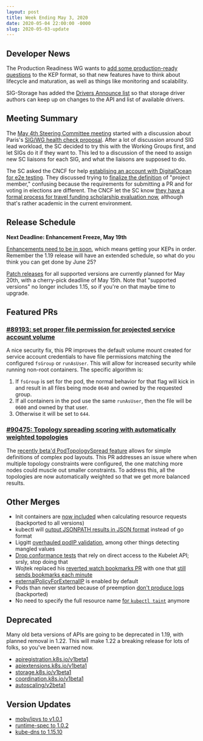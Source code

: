 ```yaml
---
layout: post
title: Week Ending May 3, 2020
date: 2020-05-04 22:00:00 -0000
slug: 2020-05-03-update
---
```


## Developer News

The Production Readiness WG wants to [add some production-ready questions](https://github.com/kubernetes/enhancements/pull/1620) to the KEP format, so that new features have to think about lifecycle and maturation, as well as things like monitoring and scalability.

SIG-Storage has added the [Drivers Announce list](https://groups.google.com/forum/#!aboutgroup/container-storage-interface-drivers-announce) so that storage driver authors can keep up on changes to the API and list of available drivers.

## Meeting Summary

The [May 4th Steering Committee meeting](https://docs.google.com/document/d/1qazwMIHGeF3iUh5xMJIJ6PDr-S3bNkT8tNLRkSiOkOU/edit#) started with a discussion about Paris's [SIG/WG health check proposal](https://github.com/kubernetes/steering/issues/153).  After a lot of discussion around SIG lead workload, the SC decided to try this with the Working Groups first, and let SIGs do it if they want to.  This led to a discussion of the need to assign new SC liaisons for each SIG, and what the liaisons are supposed to do.

The SC asked the CNCF for help [establising an account with DigitalOcean for e2e testing](https://github.com/kubernetes/funding/issues/9).  They discussed trying to [finalize the definition](https://github.com/kubernetes/steering/pull/114) of "project member," confusing because the requirements for submitting a PR and for voting in elections are different.  The CNCF let the SC know [they have a formal process for travel funding scholarship evaluation now](https://github.com/cncf/foundation/blob/master/travel_funding.md), although that's rather academic in the current environment.

## Release Schedule

**Next Deadline: Enhancement Freeze, May 19th**

[Enhancements need to be in soon](https://groups.google.com/forum/?utm_medium=email&utm_source=footer#!topic/kubernetes-dev/G5iIu3FrRTY), which means getting your KEPs in order.  Remember the 1.19 release will have an extended schedule, so what do you think you can get done by June 25?

[Patch releases](https://github.com/kubernetes/sig-release/blob/master/releases/patch-releases.md) for all supported versions are currently planned for May 20th, with a cherry-pick deadline of May 15th.  Note that "supported versions" no longer includes 1.15, so if you're on that maybe time to upgrade.

## Featured PRs

### [#89193: set proper file permission for projected service account volume](https://github.com/kubernetes/kubernetes/pull/89193)

A nice security fix, this PR improves the default volume mount created for service account credentials to have file permissions matching the configured `fsGroup` or `runAsUser`. This will allow for increased security while running non-root containers. The specific algorithm is:

1. If `fsGroup` is set for the pod, the normal behavior for that flag will kick in and result in all files being mode `0640` and owned by the requested group.
2. If all containers in the pod use the same `runAsUser`, then the file will be `0600` and owned by that user.
3. Otherwise it will be set to `644`.

### [#90475: Topology spreading scoring with automatically weighted topologies](https://github.com/kubernetes/kubernetes/pull/90475)

The [recently beta'd PodTopologySpread feature](https://kubernetes.io/blog/2020/05/introducing-podtopologyspread/) allows for simple definitions of complex pod layouts. This PR addresses an issue where when multiple topology constraints were configured, the one matching more nodes could muscle out smaller constraints. To address this, all the topologies are now automatically weighted so that we get more balanced results.

## Other Merges

* Init containers are [now included](https://github.com/kubernetes/kubernetes/pull/89222) when calculating resource requests (backported to all versions)
* kubectl will [output JSONPATH results in JSON format](https://github.com/kubernetes/kubernetes/pull/89660) instead of go format
* Liggitt [overhauled podIP  validation](https://github.com/kubernetes/kubernetes/pull/90628), among other things detecting mangled values
* [Drop conformance tests](https://github.com/kubernetes/kubernetes/pull/90615) that rely on direct access to the Kubelet API; srsly, stop doing that
* Wojtek replaced his [reverted watch bookmarks PR](https://github.com/kubernetes/kubernetes/pull/90249) with one that [still sends bookmarks each minute](https://github.com/kubernetes/kubernetes/pull/90560)
* [externalPolicyForExternalIP](https://github.com/kubernetes/kubernetes/pull/90537) is enabled by default
* Pods than never started because of preemption [don't produce logs](https://github.com/kubernetes/kubernetes/pull/87900) (backported)
* No need to specify the full resource name [for `kubectl taint`](https://github.com/kubernetes/kubernetes/pull/88723) anymore

## Deprecated

Many old beta versions of APIs are going to be deprecated in 1.19, with planned removal in 1.22.  This will make 1.22 a breaking release for lots of folks, so you've been warned now.

* [apiregistration.k8s.io/v1beta1](apiregistration.k8s.io/v1beta1)
* [apiextensions.k8s.io/v1beta1](https://github.com/kubernetes/kubernetes/pull/90673)
* [storage.k8s.io/v1beta1](https://github.com/kubernetes/kubernetes/pull/90671)
* [coordination.k8s.io/v1beta1](https://github.com/kubernetes/kubernetes/pull/90559)
* [autoscaling/v2beta1](https://github.com/kubernetes/kubernetes/pull/90463)

## Version Updates

* [moby/ipvs to v1.0.1](https://github.com/kubernetes/kubernetes/pull/90555)
* [runtime-spec to 1.0.2](https://github.com/kubernetes/kubernetes/pull/89644)
* [kube-dns to 1.15.10](https://github.com/kubernetes/kubernetes/pull/90744)
